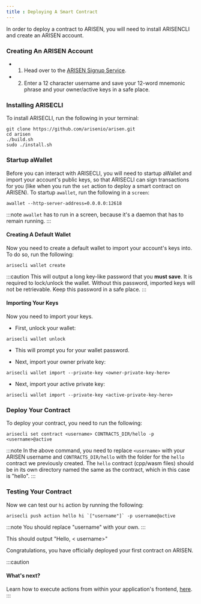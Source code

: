 ```yaml
---
title : Deploying A Smart Contract
---
```


In order to deploy a contract to ARISEN, you will need to install ARISENCLI and create an ARISEN account.

### Creating An ARISEN Account

- 1. Head over to the [ARISEN Signup Service](https://signup.arisen.network).
- 2. Enter a 12 character username and save your 12-word mnemonic phrase and your owner/active keys in a safe place.

### Installing ARISECLI
To install ARISECLI, run the following in your terminal:

```shell {}
git clone https://github.com/arisenio/arisen.git
cd arisen
./build.sh
sudo ./install.sh
```

### Startup aWallet
Before you can interact with ARISECLI, you will need to startup aWallet and import your account's public keys, so that ARISECLI can sign transactions for you (like when you run the `set` action to deploy a smart contract on ARISEN). To startup `awallet`, run the following in a `screen`:

```
awallet --http-server-address=0.0.0.0:12618
```

:::note
`awallet` has to run in a screen, because it's a daemon that has to remain running.
:::

#### Creating A Default Wallet
Now you need to create a default wallet to import your account's keys into. To do so, run the following:

```shell {}
arisecli wallet create
```

:::caution
This will output a long key-like password that you **must save**. It is required to lock/unlock the wallet. Without this password, imported keys will not be retrievable. Keep this password in a safe place.
:::

#### Importing Your Keys
Now you need to import your keys.

- First, unlock your wallet:
```shell {}
arisecli wallet unlock
```

- This will prompt you for your wallet password.

- Next, import your owner private key:
```shell {}
arisecli wallet import --private-key <owner-private-key-here>
```

- Next, import your active private key:
```shell {}
arisecli wallet import --private-key <active-private-key-here>
```

### Deploy Your Contract
To deploy your contract, you need to run the following:
```shell {}
arisecli set contract <username> CONTRACTS_DIR/hello -p <username>@active
```

:::note
In the above command, you need to replace `<username>` with your ARISEN username and `CONTRACTS_DIR/hello` with the folder for the `hello` contract we previously created. The `hello` contract (cpp/wasm files) should be in its own directory named the same as the contract, which in this case is "hello".
:::

### Testing Your Contract
Now we can test our `hi` action by running the following:
```shell {}
arisecli push action hello hi `["username"]` -p username@active
```

:::note
You should replace "username" with your own.
:::

This should output "Hello, < username>"

Congratulations, you have officially deployed your first contract on ARISEN.

:::caution
#### What's next?
Learn how to execute actions from within your application's frontend, [here](/frontend/executing-actions-from-the-frontend).
:::